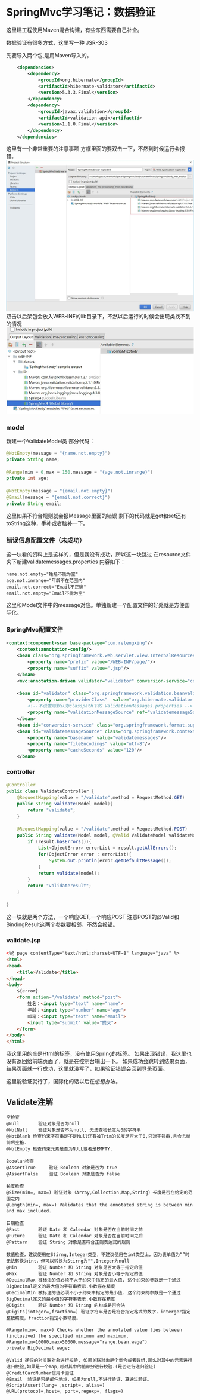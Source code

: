 # SpringMvc学习笔记：数据验证

这里建工程使用Maven混合构建，有些东西需要自己补全。

数据验证有很多方式，这里写一种
JSR-303

先要导入两个包,是用Maven导入的。
```xml
    <dependencies>
        <dependency>
            <groupId>org.hibernate</groupId>
            <artifactId>hibernate-validator</artifactId>
            <version>5.3.3.Final</version>
        </dependency>
        <dependency>
            <groupId>javax.validation</groupId>
            <artifactId>validation-api</artifactId>
            <version>1.1.0.Final</version>
        </dependency>
    </dependencies>
```

这里有一个非常重要的注意事项
方框里面的要双击一下，不然到时候运行会报错。
![注意事项](img/注意事项.jpg)
双击以后架包会放入WEB-INF的lib目录下，不然以后运行的时候会出现类找不到的情况
![双击后](img/双击后.jpg)

### model
新建一个ValidateModel类
部分代码：
```java
@NotEmpty(message = "{name.not.empty}")
private String name;

@Range(min = 0,max = 150,message = "{age.not.inrange}")
private int age;

@NotEmpty(message = "{email.not.empty}")
@Email(message = "{email.not.correct}")
private String email;

```
这里如果不符合规则就会报Message里面的错误
剩下的代码就是get和set还有toString这种，手补或者脑补一下。
### 错误信息配置文件（未成功）
这一块看的资料上是这样的，但是我没有成功，所以这一块跳过
在resource文件夹下新建validatemessages.properties
内容如下：
```
name.not.empty="姓名不能为空"
age.not.inrange="年龄不在范围内"
email.not.correct="Email不正确"
email.not.empty="Email不能为空"
```
这里和Model文件中的message对应。单独新建一个配置文件的好处就是方便国际化。

### SpringMvc配置文件

```xml
<context:component-scan base-package="com.relengxing"/>
    <context:annotation-config/>
    <bean class="org.springframework.web.servlet.view.InternalResourceViewResolver">
        <property name="prefix" value="/WEB-INF/page/"/>
        <property name="suffix" value=".jsp"/>
    </bean>
    <mvc:annotation-driven validator="validator" conversion-service="conversion-service" />

    <bean id="validator" class="org.springframework.validation.beanvalidation.LocalValidatorFactoryBean">
        <property name="providerClass"  value="org.hibernate.validator.HibernateValidator"/>
        <!--不设置则默认为classpath下的 ValidationMessages.properties -->
        <property name="validationMessageSource" ref="validatemessageSource"/>
    </bean>
    <bean id="conversion-service" class="org.springframework.format.support.FormattingConversionServiceFactoryBean" />
    <bean id="validatemessageSource" class="org.springframework.context.support.ReloadableResourceBundleMessageSource">
        <property name="basename" value="validatemessages"/>
        <property name="fileEncodings" value="utf-8"/>
        <property name="cacheSeconds" value="120"/>
    </bean>
```
### controller
```java
@Controller
public class ValidateController {
    @RequestMapping(value = "/validate",method = RequestMethod.GET)
    public String validate(Model model){
        return "validate";
    }

    @RequestMapping(value = "/validate",method = RequestMethod.POST)
    public String validate(Model model, @Valid ValidateModel validateModel, BindingResult result){
        if (result.hasErrors()){
            List<ObjectError> errorList = result.getAllErrors();
            for(ObjectError error : errorList){
                System.out.println(error.getDefaultMessage());
            }
            return validate(model);
        }
        return "validateresult";
    }

}
```
这一块就是两个方法，一个响应GET,一个响应POST
注意POST的@Valid和BindingResult这两个参数要相邻，不然会报错。
### validate.jsp
```html
<%@ page contentType="text/html;charset=UTF-8" language="java" %>
<html>
<head>
    <title>Validate</title>
</head>
<body>
    ${error}
    <form action="/validate" method="post">
        姓名：<input type="text" name="name">
        年龄：<input type="number" name="age">
        邮箱：<input type="text" name="email">
        <input type="submit" value="提交">
    </form>
</body>
</html>
```
我这里用的全是Html的标签，没有使用Spring的标签。
如果出现错误，我这里也没有返回给前端页面了，就是在控制台输出一下。
如果成功会跳转到结果页面，结果页面就一行成功，这里就没写了，如果验证错误会回到登录页面。

这里能验证就行了，国际化的话以后在想想办法。
## Validate注解
```
空检查
@Null       验证对象是否为null
@NotNull    验证对象是否不为null, 无法查检长度为0的字符串
@NotBlank 检查约束字符串是不是Null还有被Trim的长度是否大于0,只对字符串,且会去掉前后空格.
@NotEmpty 检查约束元素是否为NULL或者是EMPTY.

Booelan检查
@AssertTrue     验证 Boolean 对象是否为 true  
@AssertFalse    验证 Boolean 对象是否为 false  

长度检查
@Size(min=, max=) 验证对象（Array,Collection,Map,String）长度是否在给定的范围之内  
@Length(min=, max=) Validates that the annotated string is between min and max included.

日期检查
@Past       验证 Date 和 Calendar 对象是否在当前时间之前  
@Future     验证 Date 和 Calendar 对象是否在当前时间之后  
@Pattern    验证 String 对象是否符合正则表达式的规则

数值检查，建议使用在Stirng,Integer类型，不建议使用在int类型上，因为表单值为“”时无法转换为int，但可以转换为Stirng为"",Integer为null
@Min        验证 Number 和 String 对象是否大等于指定的值  
@Max        验证 Number 和 String 对象是否小等于指定的值  
@DecimalMax 被标注的值必须不大于约束中指定的最大值. 这个约束的参数是一个通过BigDecimal定义的最大值的字符串表示.小数存在精度
@DecimalMin 被标注的值必须不小于约束中指定的最小值. 这个约束的参数是一个通过BigDecimal定义的最小值的字符串表示.小数存在精度
@Digits     验证 Number 和 String 的构成是否合法  
@Digits(integer=,fraction=) 验证字符串是否是符合指定格式的数字，interger指定整数精度，fraction指定小数精度。

@Range(min=, max=) Checks whether the annotated value lies between (inclusive) the specified minimum and maximum.
@Range(min=10000,max=50000,message="range.bean.wage")
private BigDecimal wage;

@Valid 递归的对关联对象进行校验, 如果关联对象是个集合或者数组,那么对其中的元素进行递归校验,如果是一个map,则对其中的值部分进行校验.(是否进行递归验证)
@CreditCardNumber信用卡验证
@Email  验证是否是邮件地址，如果为null,不进行验证，算通过验证。
@ScriptAssert(lang= ,script=, alias=)
@URL(protocol=,host=, port=,regexp=, flags=)

```
